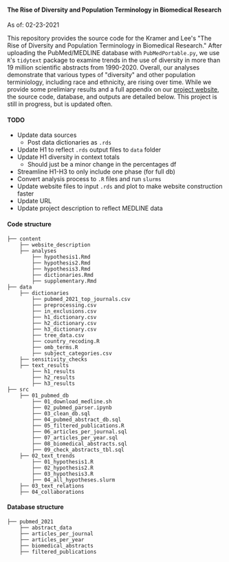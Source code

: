 
#### The Rise of Diversity and Population Terminology in Biomedical Research

As of: 02-23-2021

This repository provides the source code for the Kramer and Lee's "The Rise of Diversity and Population Terminology in Biomedical Research." After uploading the PubMed/MEDLINE database with `PubMedPortable.py`, we use `R`'s `tidytext` package to examine trends in the use of diversity in more than 19 million scientific abstracts from 1990-2020. Overall, our analyses demonstrate that various types of "diversity" and other population terminiology, including race and ethnicity, are rising over time. While we provide some prelimiary results and a full appendix on our [project website](https://growthofdiversity.netlify.app/), the source code, database, and outputs are detailed below. This project is still in progress, but is updated often. 

#### TODO  

- Update data sources 
  - Post data dictionaries as `.rds` 
- Update H1 to reflect `.rds` output files to `data` folder 
- Update H1 diversity in context totals 
  - Should just be a minor change in the percentages df 
- Streamline H1-H3 to only include one phase (for full db)
- Convert analysis process to `.R` files and run `slurms`
- Update website files to input `.rds` and plot to make website construction faster 
- Update URL 
- Update project description to reflect MEDLINE data   

#### Code structure 

    ├── content
        ├── website_description
        ├── analyses
            ├── hypothesis1.Rmd
            ├── hypothesis2.Rmd
            ├── hypothesis3.Rmd
            ├── dictionaries.Rmd
            ├── supplementary.Rmd
    ├── data
        ├── dictionaries
            ├── pubmed_2021_top_journals.csv
            ├── preprocessing.csv
            ├── in_exclusions.csv
            ├── h1_dictionary.csv
            ├── h2_dictionary.csv
            ├── h3_dictionary.csv
            ├── tree_data.csv
            ├── country_recoding.R
            ├── omb_terms.R
            ├── subject_categories.csv
        ├── sensitivity_checks
        ├── text_results 
            ├── h1_results
            ├── h2_results
            ├── h3_results 
    ├── src
        ├── 01_pubmed_db
            ├── 01_download_medline.sh
            ├── 02_pubmed_parser.ipynb
            ├── 03_clean_db.sql
            ├── 04_pubmed_abstract_db.sql
            ├── 05_filtered_publications.R
            ├── 06_articles_per_journal.sql
            ├── 07_articles_per_year.sql
            ├── 08_biomedical_abstracts.sql
            ├── 09_check_abstracts_tbl.sql
        ├── 02_text_trends
            ├── 01_hypothesis1.R
            ├── 02_hypothesis2.R
            ├── 03_hypothesis3.R
            ├── 04_all_hypotheses.slurm
        ├── 03_text_relations
        ├── 04_collaborations

#### Database structure 

    ├── pubmed_2021
        ├── abstract_data
        ├── articles_per_journal
        ├── articles_per_year
        ├── biomedical_abstracts 
        ├── filtered_publications 





